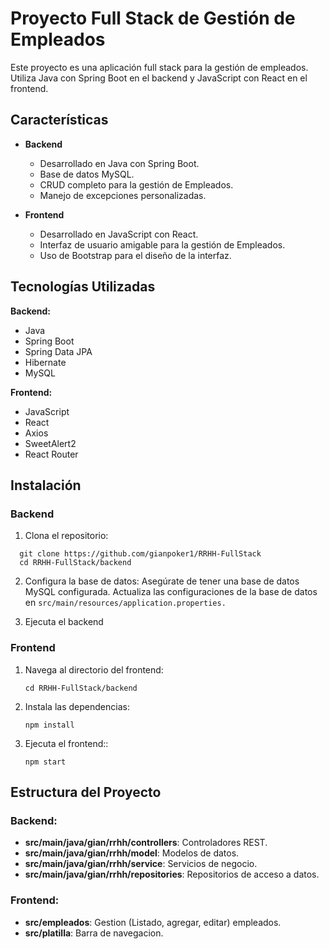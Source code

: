 # Proyecto Full Stack de Gestión de Empleados

Este proyecto es una aplicación full stack para la gestión de empleados. Utiliza Java con Spring Boot en el backend y JavaScript con React en el frontend.

## Características

- **Backend**
    - Desarrollado en Java con Spring Boot.
    - Base de datos MySQL.
    - CRUD completo para la gestión de Empleados.
    - Manejo de excepciones personalizadas.
 
- **Frontend**
    - Desarrollado en JavaScript con React.
    - Interfaz de usuario amigable para la gestión de Empleados.
    - Uso de Bootstrap para el diseño de la interfaz.

## Tecnologías Utilizadas

**Backend:**
  - Java
  - Spring Boot
  - Spring Data JPA
  - Hibernate
  - MySQL

**Frontend:**
  - JavaScript
  - React
  - Axios
  - SweetAlert2
  - React Router


## Instalación

### Backend
1. Clona el repositorio:
```
  git clone https://github.com/gianpoker1/RRHH-FullStack
  cd RRHH-FullStack/backend
```

2. Configura la base de datos:
  Asegúrate de tener una base de datos MySQL configurada.
  Actualiza las configuraciones de la base de datos en `src/main/resources/application.properties.`

3. Ejecuta el backend

### Frontend

1. Navega al directorio del frontend:
   
   `cd RRHH-FullStack/backend`

2. Instala las dependencias:

   `npm install`

3. Ejecuta el frontend::

   `npm start`


## Estructura del Proyecto

### Backend:

  - **src/main/java/gian/rrhh/controllers**: Controladores REST.
  - **src/main/java/gian/rrhh/model**: Modelos de datos.
  - **src/main/java/gian/rrhh/service**: Servicios de negocio.
  - **src/main/java/gian/rrhh/repositories**: Repositorios de acceso a datos.

### Frontend:

  - **src/empleados**: Gestion (Listado, agregar, editar) empleados.
  - **src/platilla**: Barra de navegacion. 
